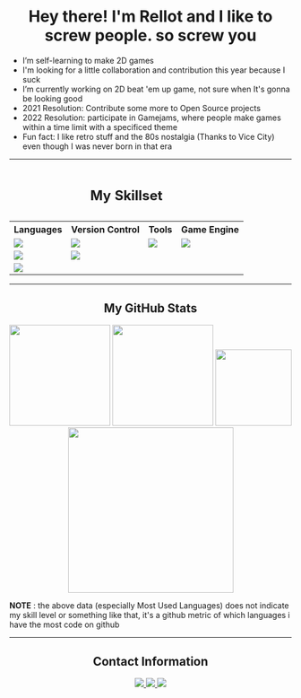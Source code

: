 <h1 align="center">Hey there! I'm Rellot and I like to screw people. so screw you</h2>

- I’m self-learning to make 2D games
- I'm looking for a little collaboration and contribution this year because I suck
- I’m currently working on 2D beat 'em up game, not sure when It's gonna be looking good
- 2021 Resolution: Contribute some more to Open Source projects
- 2022 Resolution: participate in Gamejams, where people make games within a time limit with a specificed theme
- Fun fact: I like retro stuff and the 80s nostalgia (Thanks to Vice City) even though I was never born in that era
---

<table style="width:100%" align="center">
  <caption><h2 align="center">My Skillset</caption>
    
  <tr>
    <th>Languages</th>
    <th>Version Control</th>
    <th>Tools</th>
    <th>Game Engine</th>
  </tr>
    
  <tr>
    <td><img src="https://img.shields.io/badge/C-00599C?style=for-the-badge&logo=c&logoColor=white" /></td>
    <td><img src="https://img.shields.io/badge/Git-F05032?style=for-the-badge&logo=git&logoColor=white" /></td>
    <td><img src="https://img.shields.io/badge/Visual_Studio-5C2D91?style=for-the-badge&logo=visual%20studio&logoColor=white" /></td>
    <td><img src="https://img.shields.io/badge/Unity-100000?style=for-the-badge&logo=unity&logoColor=white" /></td>
  </tr>
    
  <tr>
    <td><img src="https://img.shields.io/badge/C%2B%2B-00599C?style=for-the-badge&logo=c%2B%2B&logoColor=white" /></td>
    <td><img src="https://img.shields.io/badge/GitHub-100000?style=for-the-badge&logo=github&logoColor=white" /></td>
  </tr>
    
  <tr>
    <td><img src="https://img.shields.io/badge/C%23-239120?style=for-the-badge&logo=c-sharp&logoColor=white" /></td>
  </tr>
    
</table>

---

<h2 align="center">My GitHub Stats</h2>
<p align="center">
<a> 
  <img height="180em" src="https://github-readme-stats.vercel.app/api?username=Rellotscrewdriver&count_private=true&theme=nord&show_icons=true&hide_border=true"/>
</a>

<a>
  <img height="180em" src="https://github-readme-stats.vercel.app/api/top-langs/?username=Rellotscrewdriver&layout=compact&hide_border=true&theme=nord"
</a>

<a>
  <img height="136em" src="https://github-profile-trophy.vercel.app/?username=Rellotscrewdriver&theme=nord&no-frame=true&margin-w=4"/>
</a>

<a>
  <img height="295em" src="https://activity-graph.herokuapp.com/graph?username=Rellotscrewdriver&hide_border=true&theme=nord" />
</a>

</p>

**NOTE** : the above data (especially Most Used Languages) does not indicate my skill level or something like that, it's a github metric of which languages i have the most code on github

---


<h2 align="center">Contact Information</h2>
<div align = "center">
<a href= "https://discord.com/users/481829350749110293">
<img src= "https://img.shields.io/badge/Discord-7289DA?style=for-the-badge&logo=discord&logoColor=white"/>
</a>
<a href= "https://stackoverflow.com/users/13572188/rellots-screwdriver">
<img src= "https://img.shields.io/badge/Stack_Overflow-FE7A16?style=for-the-badge&logo=stack-overflow&logoColor=white"/>
</a>
<a href="https://rellotscrewdriver.itch.io">                                           
<img src="https://img.shields.io/badge/Itch.io-FA5C5C?style=for-the-badge&logo=itchdotio&logoColor=white" />
</a>
</div>
